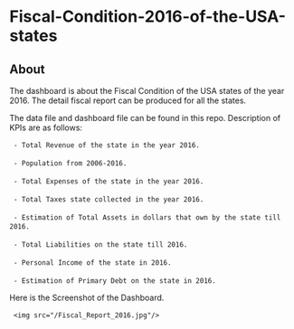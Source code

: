 # Fiscal-Condition-2016-of-the-USA-states

## About
The dashboard is about the Fiscal Condition of the USA states of the year 2016. The detail fiscal report can be produced for all the states.

The data file and dashboard file can be found in this repo. Description of KPIs are as follows:

     - Total Revenue of the state in the year 2016.
     
     - Population from 2006-2016.
     
     - Total Expenses of the state in the year 2016.
     
     - Total Taxes state collected in the year 2016.
     
     - Estimation of Total Assets in dollars that own by the state till 2016.
     
     - Total Liabilities on the state till 2016.
     
     - Personal Income of the state in 2016.
     
     - Estimation of Primary Debt on the state in 2016.

Here is the Screenshot of the Dashboard.

     <img src="/Fiscal_Report_2016.jpg"/>
 


